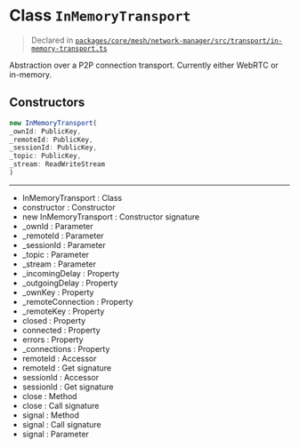 # Class `InMemoryTransport`
> Declared in [`packages/core/mesh/network-manager/src/transport/in-memory-transport.ts`](https://github.com/dxos/protocols/blob/main/packages/core/mesh/network-manager/src/transport/in-memory-transport.ts#L23)

Abstraction over a P2P connection transport. Currently either WebRTC or in-memory.

## Constructors
```ts
new InMemoryTransport(
_ownId: PublicKey,
_remoteId: PublicKey,
_sessionId: PublicKey,
_topic: PublicKey,
_stream: ReadWriteStream
)
```

---
- InMemoryTransport : Class
- constructor : Constructor
- new InMemoryTransport : Constructor signature
- _ownId : Parameter
- _remoteId : Parameter
- _sessionId : Parameter
- _topic : Parameter
- _stream : Parameter
- _incomingDelay : Property
- _outgoingDelay : Property
- _ownKey : Property
- _remoteConnection : Property
- _remoteKey : Property
- closed : Property
- connected : Property
- errors : Property
- _connections : Property
- remoteId : Accessor
- remoteId : Get signature
- sessionId : Accessor
- sessionId : Get signature
- close : Method
- close : Call signature
- signal : Method
- signal : Call signature
- signal : Parameter
